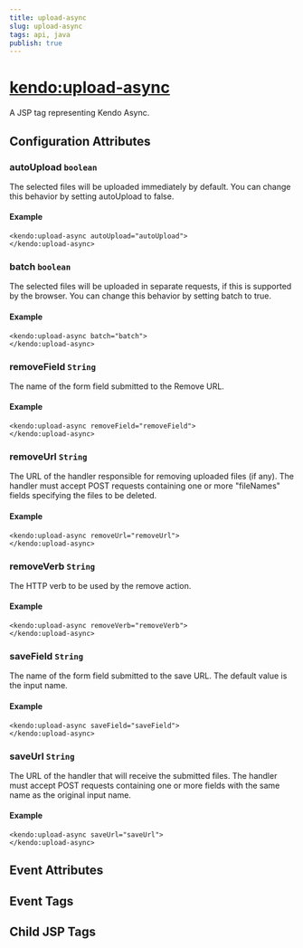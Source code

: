 ```yaml
---
title: upload-async
slug: upload-async
tags: api, java
publish: true
---
```


# <kendo:upload-async>
A JSP tag representing Kendo Async.

## Configuration Attributes


### autoUpload `boolean`

The selected files will be uploaded immediately by default. You can change this behavior by setting
autoUpload to false.

#### Example
    <kendo:upload-async autoUpload="autoUpload">
    </kendo:upload-async>
    

### batch `boolean`

The selected files will be uploaded in separate requests, if this is supported by the browser.
You can change this behavior by setting batch to true.

#### Example
    <kendo:upload-async batch="batch">
    </kendo:upload-async>
    

### removeField `String`

The name of the form field submitted to the Remove URL.

#### Example
    <kendo:upload-async removeField="removeField">
    </kendo:upload-async>
    

### removeUrl `String`

The URL of the handler responsible for removing uploaded files (if any). The handler must accept POST
requests containing one or more "fileNames" fields specifying the files to be deleted.

#### Example
    <kendo:upload-async removeUrl="removeUrl">
    </kendo:upload-async>
    

### removeVerb `String`

The HTTP verb to be used by the remove action.

#### Example
    <kendo:upload-async removeVerb="removeVerb">
    </kendo:upload-async>
    

### saveField `String`

The name of the form field submitted to the save URL. The default value is the input name.

#### Example
    <kendo:upload-async saveField="saveField">
    </kendo:upload-async>
    

### saveUrl `String`

The URL of the handler that will receive the submitted files. The handler must accept POST requests
containing one or more fields with the same name as the original input name.

#### Example
    <kendo:upload-async saveUrl="saveUrl">
    </kendo:upload-async>
    

## Event Attributes


## Event Tags


## Child JSP Tags

